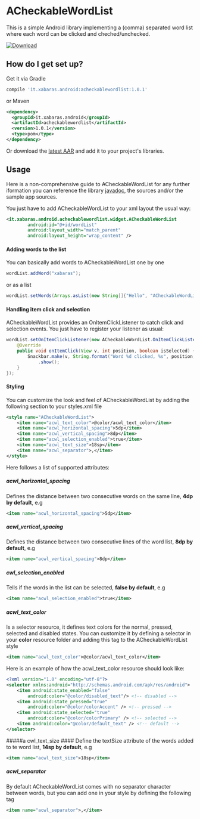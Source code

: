 # ACheckableWordList
This is a simple Android library implementing a (comma) separated word list where each word can be clicked and cheched/unchecked.

[ ![Download](https://api.bintray.com/packages/xabaras/maven/acheckablewordlist/images/download.svg) ](https://bintray.com/xabaras/maven/acheckablewordlist/_latestVersion)

## How do I get set up? ##

Get it via Gradle
```groovy
compile 'it.xabaras.android:acheckablewordlist:1.0.1'
```
or Maven
```xml
<dependency>
  <groupId>it.xabaras.android</groupId>
  <artifactId>acheckablewordlist</artifactId>
  <version>1.0.1</version>
  <type>pom</type>
</dependency>
```

Or download the [latest AAR](https://bintray.com/xabaras/maven/acheckablewordlist/_latestVersion) and add it to your project's libraries.

## Usage ##

Here is a non-comprehensive guide to ACheckableWordList for any further iformation you can reference the library [javadoc](https://xabaras.github.io/ACheckableWordList/javadoc/), the sources and/or the sample app sources.

You just have to add ACheckableWordList to your xml layout the usual way:

```xml
<it.xabaras.android.acheckablewordlist.widget.ACheckableWordList
        android:id="@+id/wordList"
        android:layout_width="match_parent"
        android:layout_height="wrap_content" />
```


#### Adding words to the list ####

You can basically add words to ACheckableWordList one by one

```java
wordList.addWord("xabaras");
```

or as a list

```java
wordList.setWords(Arrays.asList(new String[]{"Hello", "ACheckableWordList", "This", "is", "a", "sample"}));
```

#### Handling item click and selection ####

ACheckableWordList provides an OnItemClickListener to catch click and selection events.
You just have to register your listener as usual:
```java
wordList.setOnItemClickListener(new ACheckableWordList.OnItemClickListener() {
    @Override
    public void onItemClick(View v, int position, boolean isSelected) {
        Snackbar.make(v, String.format("Word %d clicked, %s", position, isSelected ? "selected" : "unselected") , Snackbar.LENGTH_SHORT)
            .show();
    }
});
```

#### Styling ####
You can customize the look and feel of ACheckableWordList by adding the following section to your styles.xml file

```xml
<style name="ACheckableWordList">
    <item name="acwl_text_color">@color/acwl_text_color</item>
    <item name="acwl_horizontal_spacing">5dp</item>
    <item name="acwl_vertical_spacing">8dp</item>
    <item name="acwl_selection_enabled">true</item>
    <item name="acwl_text_size">18sp</item>
    <item name="acwl_separator">,</item>
</style>
```

Here follows a list of supported attributes:
##### acwl_horizontal_spacing #####
Defines the distance between two consecutive words on the same line, **4dp by default**, e.g
```xml
<item name="acwl_horizontal_spacing">5dp</item>
```

##### acwl_vertical_spacing #####
Defines the distance between two consecutive lines of the word list, **8dp by default**, e.g
```xml
<item name="acwl_vertical_spacing">8dp</item>
```

##### cwl_selection_enabled #####
Tells if the words in the list can be selected, **false by default**, e.g
```xml
<item name="acwl_selection_enabled">true</item>
```

##### acwl_text_color #####
Is a selector resource, it defines text colors for the normal, pressed, selected and disabled states.
You can customize it by defining a selector in your **color** resource folder and adding this tag to the ACheckableWordList style
```xml
<item name="acwl_text_color">@color/acwl_text_color</item>
```
Here is an example of how the acwl_text_color resource should look like:
```xml
<?xml version="1.0" encoding="utf-8"?>
<selector xmlns:android="http://schemas.android.com/apk/res/android">
    <item android:state_enabled="false"
        android:color="@color/disabled_text"/> <!-- disabled -->
    <item android:state_pressed="true"
        android:color="@color/colorAccent" /> <!-- pressed -->
    <item android:state_selected="true"
        android:color="@color/colorPrimary" /> <!-- selected -->
    <item android:color="@color/default_text" /> <!-- default -->
</selector>
```

#####a cwl_text_size ####
Define the textSize attribute of the words added to te word list, **14sp by default**, e.g
```xml
<item name="acwl_text_size">18sp</item>
```

##### acwl_separator #####
By default ACheckableWordList comes with no separator character between words, but you can add one in your style by defining the following tag
```xml
<item name="acwl_separator">,</item>
```
